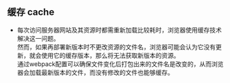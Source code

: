 ## 缓存 cache
* 每次访问服务器网站及其资源时都需重新加载比较耗时，浏览器使用缓存技术解决这一问题。  
  然而，如果再部署新版本时不更改资源的文件名，浏览器可能会认为它没有更新，就会使用它的缓存版本，那么将无法获取新版本的资源。  
  通过webpack配置可以确保文件变化后打包出来的文件名是改变的，从而浏览器会加载最新版本的文件，而没有修改的文件也能够缓存。

